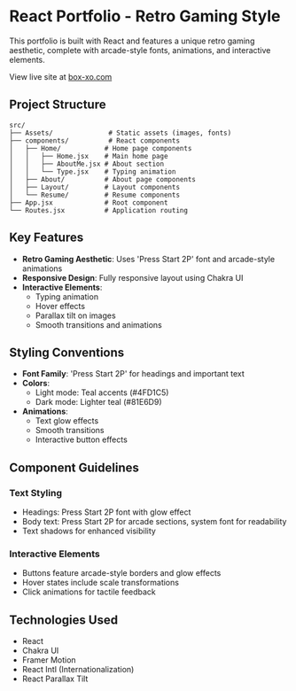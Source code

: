 
# React Portfolio - Retro Gaming Style

This portfolio is built with React and features a unique retro gaming aesthetic, complete with arcade-style fonts, animations, and interactive elements.

View live site at [box-xo.com](https://box-xo.com/)

## Project Structure

```
src/
├── Assets/              # Static assets (images, fonts)
├── components/          # React components
│   ├── Home/           # Home page components
│   │   ├── Home.jsx    # Main home page
│   │   ├── AboutMe.jsx # About section
│   │   └── Type.jsx    # Typing animation
│   ├── About/          # About page components
│   ├── Layout/         # Layout components
│   └── Resume/         # Resume components
├── App.jsx             # Root component
└── Routes.jsx          # Application routing
```

## Key Features

- **Retro Gaming Aesthetic**: Uses 'Press Start 2P' font and arcade-style animations
- **Responsive Design**: Fully responsive layout using Chakra UI
- **Interactive Elements**: 
  - Typing animation
  - Hover effects
  - Parallax tilt on images
  - Smooth transitions and animations

## Styling Conventions

- **Font Family**: 'Press Start 2P' for headings and important text
- **Colors**: 
  - Light mode: Teal accents (#4FD1C5)
  - Dark mode: Lighter teal (#81E6D9)
- **Animations**:
  - Text glow effects
  - Smooth transitions
  - Interactive button effects

## Component Guidelines

### Text Styling
- Headings: Press Start 2P font with glow effect
- Body text: Press Start 2P for arcade sections, system font for readability
- Text shadows for enhanced visibility

### Interactive Elements
- Buttons feature arcade-style borders and glow effects
- Hover states include scale transformations
- Click animations for tactile feedback

## Technologies Used

- React
- Chakra UI
- Framer Motion
- React Intl (Internationalization)
- React Parallax Tilt
